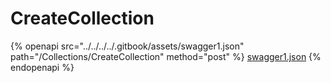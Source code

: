 # CreateCollection

{% openapi src="../../../../.gitbook/assets/swagger1.json" path="/Collections/CreateCollection" method="post" %}
[swagger1.json](../../../../.gitbook/assets/swagger1.json)
{% endopenapi %}
